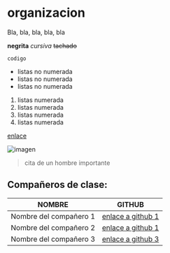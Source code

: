 # organizacion

Bla, bla, bla, bla, bla

**negrita** _cursiva_ ~~tachado~~

~~~
codigo
~~~

- listas no numerada
- listas no numerada
- listas no numerada

1. listas numerada
1. listas numerada
1. listas numerada
1. listas numerada

[enlace](http://www.asanzdiego.com)

![imagen](httt://...)

> cita de un hombre importante

## Compañeros de clase:

|     NOMBRE             |                      GITHUB                       | 
|------------------------|---------------------------------------------------|
| Nombre del compañero 1 | [enlace a github 1](http://github.com/asanzdiego) |
| Nombre del compañero 2 | [enlace a github 1](http://github.com/asanzdiego) |
| Nombre del compañero 3 | [enlace a github 3](http://github.com/asanzdiego) |
